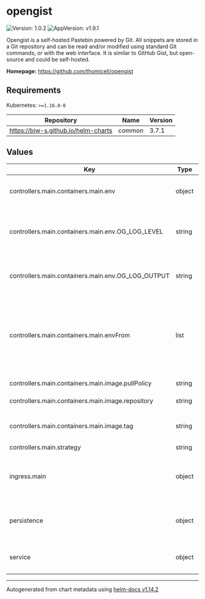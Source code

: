 # opengist

![Version: 1.0.2](https://img.shields.io/badge/Version-1.0.2-informational?style=flat-square) ![AppVersion: v1.9.1](https://img.shields.io/badge/AppVersion-v1.9.1-informational?style=flat-square)

Opengist is a self-hosted Pastebin powered by Git. All snippets are stored in a Git repository and can be read and/or modified using standard Git commands, or with the web interface. It is similar to GitHub Gist, but open-source and could be self-hosted.

**Homepage:** <https://github.com/thomiceli/opengist>

## Requirements

Kubernetes: `>=1.16.0-0`

| Repository | Name | Version |
|------------|------|---------|
| https://bjw-s.github.io/helm-charts | common | 3.7.1 |

## Values

| Key | Type | Default | Description |
|-----|------|---------|-------------|
| controllers.main.containers.main.env | object | `{"OG_LOG_LEVEL":"warn","OG_LOG_OUTPUT":"stdout,file"}` | See [OpenGist documentation for this](https://opengist.io/docs/configuration/configure.html) for more details. |
| controllers.main.containers.main.env.OG_LOG_LEVEL | string | `"warn"` | Set the log level to one of the following: debug, info, warn, error, fatal. |
| controllers.main.containers.main.env.OG_LOG_OUTPUT | string | `"stdout,file"` | Set the log output to one or more of the following: stdout, file. |
| controllers.main.containers.main.envFrom | list | `[{"secretRef":{"name":"opengist-secrets","optional":true}}]` | environment variables from secrets, but from secret. For example, it can contains OG_DB_URI for your database connection string. |
| controllers.main.containers.main.image.pullPolicy | string | `"IfNotPresent"` | image pull policy |
| controllers.main.containers.main.image.repository | string | `"ghcr.io/thomiceli/opengist"` | image repository |
| controllers.main.containers.main.image.tag | string | `""` | image tag. Default to chart's appVersion |
| controllers.main.strategy | string | `"Recreate"` |  |
| ingress.main | object | `{"enabled":false,"hosts":[{"host":"chart-example.local","paths":[{"path":"/","pathType":"Prefix","service":{"identifier":"main","port":"http"}}]}],"tls":[{"hosts":["chart-example.local"],"secretName":"tls-chart-example-local"}]}` | Enable and configure ingress settings for the chart under this key. |
| persistence | object | `{"opengist":{"accessMode":"ReadWriteOnce","enabled":true,"globalMounts":[{"path":"/opengist"}],"size":"10Gi","storageClass":"","type":"persistentVolumeClaim"}}` | Configure persistence settings for the chart under this key. |
| service | object | `{"main":{"controller":"main","ports":{"http":{"port":80,"protocol":"TCP","targetPort":6157},"ssh":{"enabled":true,"port":22,"targetPort":2222}}}}` | Configures service settings for the chart. |

----------------------------------------------
Autogenerated from chart metadata using [helm-docs v1.14.2](https://github.com/norwoodj/helm-docs/releases/v1.14.2)
